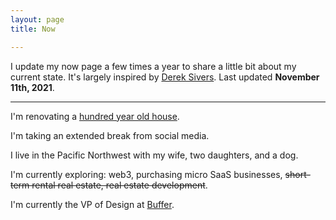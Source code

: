 ```yaml
---
layout: page
title: Now

---
```


I update my now page a few times a year to share a little bit about my current state. It's largely inspired by [Derek Sivers](https://sive.rs/now). Last updated **November 11th, 2021**.

---

I'm renovating a [hundred year old house](https://www.instagram.com/cherrystreetrenovation/).

I'm taking an extended break from social media.

I live in the Pacific Northwest with my wife, two daughters, and a dog.

I'm currently exploring: web3, purchasing micro SaaS businesses, <s>short-term rental real estate, real estate development</s>.

I'm currently the VP of Design at [Buffer](https://buffer.com).
